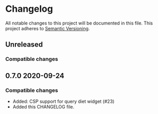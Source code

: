 # Changelog
All notable changes to this project will be documented in this file.
This project adheres to [Semantic Versioning](http://semver.org/spec/v2.0.0.html).
## Unreleased
### Compatible changes
## 0.7.0 2020-09-24
### Compatible changes
- Added: CSP support for query diet widget (#23)
- Added this CHANGELOG file.

